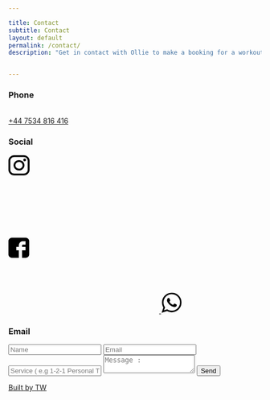 ```yaml
---

title: Contact
subtitle: Contact
layout: default
permalink: /contact/
description: "Get in contact with Ollie to make a booking for a workout or to find out more about purchasing any of the online and in person services currently available. You can reach Ollie by social media, email or phone to organise that next session."


---
```

<div>
<h3>Phone</h3>
<br>
<a class="number" href="tel:+44 7534 816 416">+44 7534 816 416</a>
<h3>Social</h3>
<div class="icons">
<a href="https://www.instagram.com/olliefitness_/"><svg>
<path d="M30.4801 0H11.6172C5.21149 0 0 4.95203 0 11.0386V28.9614C0 35.0482 5.21149 40 11.6172 40H30.4801C36.8863 40 42.0978 35.048 42.0978 28.9614V11.0386C42.098 4.95203 36.8863 0 30.4801 0ZM38.3629 28.9614C38.3629 33.0913 34.8267 36.451 30.4803 36.451H11.6172C7.27103 36.4512 3.73512 33.0913 3.73512 28.9614V11.0386C3.73512 6.90894 7.27103 3.54899 11.6172 3.54899H30.4801C34.8265 3.54899 38.3627 6.90894 38.3627 11.0386V28.9614H38.3629Z" fill="black"/>
<path d="M21.0488 9.69409C15.0674 9.69409 10.2012 14.3176 10.2012 20.0008C10.2012 25.6838 15.0674 30.3071 21.0488 30.3071C27.0303 30.3071 31.8964 25.6838 31.8964 20.0008C31.8964 14.3176 27.0303 9.69409 21.0488 9.69409ZM21.0488 26.758C17.1272 26.758 13.9364 23.7267 13.9364 20.0006C13.9364 16.2742 17.1269 13.2428 21.0488 13.2428C24.9707 13.2428 28.1613 16.2742 28.1613 20.0006C28.1613 23.7267 24.9705 26.758 21.0488 26.758Z" fill="black"/>
<path d="M32.351 6.68481C31.6314 6.68481 30.9245 6.96163 30.4162 7.44666C29.9055 7.92932 29.6119 8.60125 29.6119 9.28738C29.6119 9.97139 29.9058 10.6431 30.4162 11.1281C30.9242 11.6108 31.6314 11.89 32.351 11.89C33.0731 11.89 33.7778 11.6108 34.2883 11.1281C34.7988 10.6431 35.0901 9.97115 35.0901 9.28738C35.0901 8.60125 34.7988 7.92932 34.2883 7.44666C33.7803 6.96163 33.0731 6.68481 32.351 6.68481Z" fill="black"/>
</svg></a>

<a href="https://www.facebook.com/Olliefitness-104848907922287"><svg>
<path d="M41.3466 6.66711C41.3466 3.164 38.0775 0 34.4555 0H6.8911C3.26914 0 0 3.164 0 6.66711V33.3329C0 36.836 3.26914 40 6.89156 40H20.6733V24.8889H15.6198V18.2222H20.6733V15.6249C20.6733 11.1453 24.1501 7.11111 28.4258 7.11111H33.9961V13.7778H28.4258C27.8161 13.7778 27.105 14.4938 27.105 15.5662V18.2222H33.9961V24.8889H27.105V40H34.4555C38.0775 40 41.3466 36.836 41.3466 33.3329V6.66711Z" fill="black"/>
</svg>
</a>
<a href="https://wa.me/447534816416">
<svg width="42" height="42" viewBox="0 0 33 34" fill="none" xmlns="http://www.w3.org/2000/svg">
<g clip-path="url(#clip0)">
<path d="M15.9569 0.966064H17.402C21.9954 1.2783 25.3697 3.10038 27.8457 5.59102C30.3169 8.07681 32.177 11.4099 32.4765 16.0304V17.4509C31.9237 23.6601 29.1042 27.606 24.923 30.1694C22.7674 31.4912 20.2736 32.3676 17.1724 32.5149C14.2536 32.654 11.8476 31.8997 9.88176 30.9622C9.62603 30.8404 9.22073 30.5775 9.02773 30.5662C8.77401 30.5508 8.27181 30.7822 7.91114 30.8962C5.38951 31.6993 2.87163 32.5141 0.357568 33.3408C0.318968 33.346 0.298864 33.3335 0.291626 33.3076C1.26588 30.5326 2.16494 27.6816 3.14884 24.9163C1.87705 22.6926 0.882691 20.1405 0.882691 16.8559C0.882691 13.5313 1.80749 10.8676 3.0829 8.7292C5.64418 4.4363 9.74183 1.47608 15.9569 0.966064ZM15.1358 29.9049C17.6279 30.1892 20.0404 29.7193 21.8687 28.9468C25.4597 27.4296 28.1199 24.4698 29.3563 20.6218C30.0604 18.4325 30.1099 15.8274 29.5863 13.6514C28.5864 9.49483 25.9804 6.52046 22.5583 4.86421C20.7469 3.98776 18.6621 3.35276 16.0558 3.47693C10.7551 3.72891 6.99157 6.81369 4.95541 10.5464C3.87541 12.5262 3.17056 15.1111 3.44438 17.9464C3.70734 20.6675 4.66511 22.6728 5.90715 24.5531C5.35669 26.169 4.8191 27.7973 4.26543 29.4095C5.99199 28.8998 7.6731 28.3445 9.35583 27.7908C10.9859 28.8412 12.829 29.6416 15.1358 29.9049Z" fill="black"/>
<path d="M11.228 9.55509C11.4158 9.53041 12.2131 9.49725 12.509 9.62101C12.8303 9.75529 12.9497 10.1961 13.0675 10.4801C13.3607 11.1867 13.5786 11.7185 13.8886 12.4619C14.0181 12.7725 14.2826 13.2033 14.2826 13.4532C14.2826 13.8731 13.9236 14.2953 13.6916 14.5764C13.4459 14.8741 12.9839 15.1576 12.969 15.5346C12.9574 15.8318 13.2569 16.2003 13.429 16.4596C14.5106 18.0907 15.8938 19.3445 17.7969 20.2259C18.051 20.3431 18.5242 20.6129 18.7824 20.5891C19.1985 20.5502 19.5053 19.9605 19.8001 19.5981C19.973 19.3862 20.4285 18.6448 20.7526 18.5741C21.0397 18.5114 21.5113 18.7516 21.8362 18.9041C22.5362 19.2325 23.098 19.5096 23.8064 19.8623C24.0823 19.9994 24.6098 20.1947 24.6934 20.424C24.87 20.909 24.5221 22.0665 24.3649 22.3727C24.0043 23.0757 23.0783 23.6573 22.2958 23.9254C21.9199 24.0544 21.3638 24.196 20.7522 24.1568C20.0104 24.1094 19.2359 23.8138 18.519 23.5618C16.2408 22.7622 14.8994 22.0071 13.1657 20.4236C12.1468 19.493 11.4017 18.4345 10.604 17.3182C9.87097 16.2921 8.99322 14.8846 8.96185 13.3206C8.94255 12.3636 9.14199 11.7485 9.48738 11.1074C9.82594 10.4789 10.3993 9.66267 11.228 9.55509Z" fill="black"/>
</g>
<defs>
<clipPath id="clip0">
<rect x="0.291626" y="0.966064" width="32.1668" height="32.3565" fill="white"/>
</clipPath>
</defs>
</svg>
</a>
</div>
<h3>Email</h3>
<form
action="https://formspree.io/meqroqbd" method="POST">

<label name="label">
<input type="text" name="Name" Placeholder="Name">
</label>
<label name="Email">
<input type="text" name="Email" Placeholder="Email">
</label>
<label name="Service">
<input type="text" name="Service" Placeholder="Service ( e.g 1-2-1 Personal Training Session )">
</label>

<label name="Message">
<textarea name="Message" placeholder="Message :"></textarea>
</label>
<input type="submit" class="submit" value="Send">
</form>

<a class="designer" href="https://tomwells.design">Built by TW</a>
<div>

